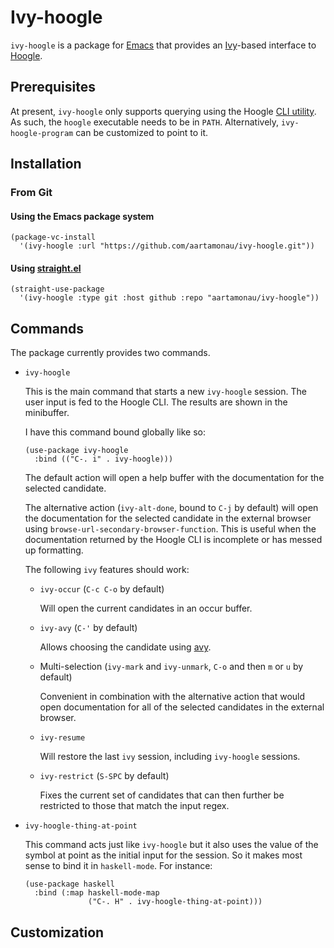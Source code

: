# Ivy-hoogle

`ivy-hoogle` is a package for [Emacs][emacs] that provides an
[Ivy][swiper]-based interface to [Hoogle][hoogle].

[emacs]: https://www.gnu.org/software/emacs/
[swiper]: https://oremacs.com/swiper/
[hoogle]: https://github.com/ndmitchell/hoogle/

## Prerequisites

At present, `ivy-hoogle` only supports querying using the Hoogle [CLI
utility][hoogle-cli]. As such, the `hoogle` executable needs to be in
`PATH`. Alternatively, `ivy-hoogle-program` can be customized to point to it.

[hoogle-cli]: https://github.com/ndmitchell/hoogle#command-line-version

## Installation

### From Git

#### Using the Emacs package system

```elisp
(package-vc-install
  '(ivy-hoogle :url "https://github.com/aartamonau/ivy-hoogle.git"))
```

#### Using [straight.el][straight]

```elisp
(straight-use-package
  '(ivy-hoogle :type git :host github :repo "aartamonau/ivy-hoogle"))
```

[straight]: https://github.com/radian-software/straight.el

## Commands

The package currently provides two commands.

 -   `ivy-hoogle`

     This is the main command that starts a new `ivy-hoogle` session. The user
     input is fed to the Hoogle CLI. The results are shown in the minibuffer.

     I have this command bound globally like so:

     ```elisp
     (use-package ivy-hoogle
       :bind (("C-. i" . ivy-hoogle)))
     ```

     The default action will open a help buffer with the documentation for the
     selected candidate.

     The alternative action (`ivy-alt-done`, bound to `C-j` by default) will
     open the documentation for the selected candidate in the external browser
     using `browse-url-secondary-browser-function`. This is useful when the
     documentation returned by the Hoogle CLI is incomplete or has messed up
     formatting.

     The following `ivy` features should work:

     *   `ivy-occur` (`C-c C-o` by default)

         Will open the current candidates in an occur buffer.

     *   `ivy-avy` (`C-'` by default)

         Allows choosing the candidate using [avy][avy].

     *   Multi-selection (`ivy-mark` and `ivy-unmark`, `C-o` and then `m` or
         `u` by default)

         Convenient in combination with the alternative action that would open
         documentation for all of the selected candidates in the external
         browser.

     *   `ivy-resume`

         Will restore the last `ivy` session, including `ivy-hoogle` sessions.

     *   `ivy-restrict` (`S-SPC` by default)

         Fixes the current set of candidates that can then further be
         restricted to those that match the input regex.

 -   `ivy-hoogle-thing-at-point`

     This command acts just like `ivy-hoogle` but it also uses the value of
     the symbol at point as the initial input for the session. So it makes
     most sense to bind it in `haskell-mode`. For instance:

     ```elisp
     (use-package haskell
       :bind (:map haskell-mode-map
                   ("C-. H" . ivy-hoogle-thing-at-point)))
     ```

[avy]: https://github.com/abo-abo/avy

## Customization

